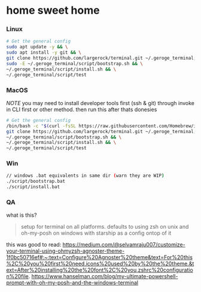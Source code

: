 # home sweet home

### Linux
```bash
# Get the general config
sudo apt update -y && \
sudo apt install -y git && \
git clone https://github.com/largerock/terminal.git ~/.geroge_terminal; \
sudo -E ~/.geroge_terminal/script/bootstrap.sh && \
~/.geroge_terminal/script/install.sh && \
~/.geroge_terminal/script/test
```

### MacOS
*NOTE* you may need to install developer tools first (ssh & git) through invoke in CLI first or other method.
then run this after thats donesies
```bash
# Get the general config
/bin/bash -c "$(curl -fsSL https://raw.githubusercontent.com/Homebrew/install/HEAD/install.sh)" && \
git clone https://github.com/largerock/terminal.git ~/.geroge_terminal; \
~/.geroge_terminal/script/bootstrap.sh && \
~/.geroge_terminal/script/install.sh && \
~/.geroge_terminal/script/test
```

### Win


```bash
// windows .bat equivalents in same dir (warn they are WIP)
./script/bootstrap.bat
./script/install.bat
```

### QA
what is this? 
>setup for terminal on all platforms. defaults to using zsh on unix and oh-my-posh on windows with starship as a config ontop of it

this was good to read: 
https://medium.com/@selvamraju007/customize-your-terminal-using-ohmyzsh-agnoster-theme-1f0bc50716ef#:~:text=Configure%20Agnoster%20theme&text=For%20this%2C%20you%20first%20need,icons%20used%20by%20the%20theme.&text=After%20installing%20the%20font%2C%20you,zshrc%20configuration%20file.
https://www.hanselman.com/blog/my-ultimate-powershell-prompt-with-oh-my-posh-and-the-windows-terminal
